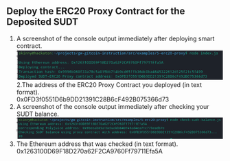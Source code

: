 ## Deploy the ERC20 Proxy Contract for the Deposited SUDT

1. A screenshot of the console output immediately after deploying smart contract.  
![deploy](https://github.com/skinnynoizze/nervosbounty/blob/main/erc20pxy-deploy.png)
2.The address of the ERC20 Proxy Contract you deployed (in text format).  
0x0FD3f0551D6b9DD21391C28B6cF492B075366d73
3. A screenshot of the console output immediately after checking your SUDT balance.  
![balanceof](https://github.com/skinnynoizze/nervosbounty/blob/main/erc20pxy-balance.png)
4. The Ethereum address that was checked (in text format).  
0x1263100D69F18D270a62F2CA9760Ff79711Efa5A
